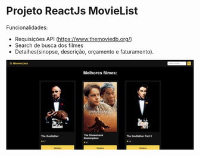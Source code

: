 # Projeto ReactJs MovieList

Funcionalidades:
* Requisições API (https://www.themoviedb.org/)
* Search de busca dos filmes
* Detalhes(sinopse, descrição, orçamento e faturamento).

<img src="https://raw.githubusercontent.com/MoisesLhuz/MovieList/master/MovieLista.jpg"/> 
